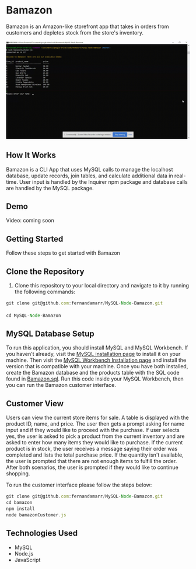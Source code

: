 # Bamazon

Bamazon is an Amazon-like storefront app that takes in orders from customers and depletes stock from the store's inventory.

![bamazongif](./images/bamazon-gif.gif)

## How It Works

Bamazon is a CLI App that uses MySQL calls to manage the localhost database, update records, join tables, and calculate additional data in real-time. User input is handled by the Inquirer npm package and database calls are handled by the MySQL package.

## Demo

Video: coming soon

## Getting Started

Follow these steps to get started with Bamazon

## Clone the Repository

1. Clone this repository to your local directory and navigate to it by running the following commands:

``` js
git clone git@github.com:fernandamarr/MySQL-Node-Bamazon.git

cd MySQL-Node-Bamazon
```

## MySQL Database Setup

To run this application, you should install MySQL and MySQL Workbench. If you haven't already, visit the [MySQL installation page](https://dev.mysql.com/downloads/installer/) to install it on your machine. Then visit the [MySQL Workbench Installation page](https://dev.mysql.com/downloads/workbench/) and install the version that is compatible with your machine. Once you have both installed, create the Bamazon database and the products table with the SQL code found in [Bamazon.sql](https://github.com/fernandamarr/MySQL-Node-Bamazon/blob/master/bamazon.sql). Run this code inside your MySQL Workbench, then you can run the Bamazon customer interface.

## Customer View

Users can view the current store items for sale. A table is displayed with the product ID, name, and price. The user then gets a prompt asking for name input and if they would like to proceed with the purchase. If user selects yes, the user is asked to pick a product from the current inventory and are asked to enter how many items they would like to purchase. If the current product is in stock, the user receives a message saying their order was completed and lists the total purchase price. If the quantity isn't available, the user is prompted that there are not enough items to fulfill the order. After both scenarios, the user is prompted if they would like to continue shopping.

To run the customer interface please follow the steps below:

```js
git clone git@github.com:fernandamarr/MySQL-Node-Bamazon.git
cd bamazon
npm install
node bamazonCustomer.js
```

## Technologies Used

* MySQL
* Node.js
* JavaScript